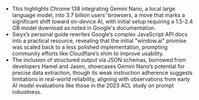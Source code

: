 - This highlights Chrome 138 integrating Gemini Nano, a local large language model, into 3.7 billion users' browsers, a move that marks a significant shift toward on-device AI, with initial setup requiring a 1.5-2.4 GB model download as noted in Google's documentation.
- Swyx’s personal guide rewrites Google’s complex JavaScript API docs into a practical resource, revealing that the initial "window.ai" promise was scaled back to a less polished implementation, prompting community efforts like Cloudflare’s shim to improve usability.
- The inclusion of structured output via JSON schemas, borrowed from developers Hamel and Jason, showcases Gemini Nano’s potential for precise data extraction, though its weak instruction adherence suggests limitations in real-world reliability, aligning with observations from early AI model evaluations like those in the 2023 ACL study on prompt robustness.
